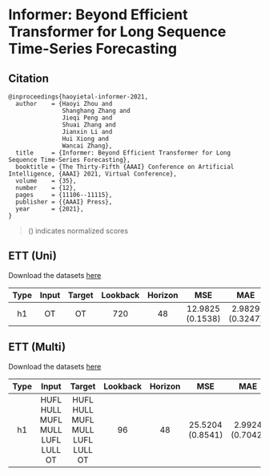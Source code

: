 # Informer: Beyond Efficient Transformer for Long Sequence Time-Series Forecasting

## Citation

```
@inproceedings{haoyietal-informer-2021,
  author    = {Haoyi Zhou and
               Shanghang Zhang and
               Jieqi Peng and
               Shuai Zhang and
               Jianxin Li and
               Hui Xiong and
               Wancai Zhang},
  title     = {Informer: Beyond Efficient Transformer for Long Sequence Time-Series Forecasting},
  booktitle = {The Thirty-Fifth {AAAI} Conference on Artificial Intelligence, {AAAI} 2021, Virtual Conference},
  volume    = {35},
  number    = {12},
  pages     = {11106--11115},
  publisher = {{AAAI} Press},
  year      = {2021},
}
```

> () indicates normalized scores

## ETT (Uni)

Download the datasets [here](https://github.com/zhouhaoyi/ETDataset/tree/main/ETT-small)

| Type | Input | Target | Lookback | Horizon | MSE | MAE | Ensemble | Script |
|:---:|:---:|:---:|:---:|:---:|:---:|:---:|:---:|:---:|
| h1 | OT | OT | 720 | 48 | 12.9825 (0.1538) | 2.9829 (0.3247) | No | [train](https://github.com/TakuyaShintate/tsts/tree/main/benchmark/informer/train_informer_ett_h1_48_uni.py)/[test](https://github.com/TakuyaShintate/tsts/tree/main/benchmark/informer/test_informer_ett_h1_48_uni.py) |

## ETT (Multi)

Download the datasets [here](https://github.com/zhouhaoyi/ETDataset/tree/main/ETT-small)

| Type | Input | Target | Lookback | Horizon | MSE | MAE | Ensemble | Script |
|:---:|:---:|:---:|:---:|:---:|:---:|:---:|:---:|:---:|
| h1 | HUFL HULL MUFL MULL <br> LUFL LULL OT | HUFL HULL MUFL MULL <br> LUFL LULL OT | 96 | 48 | 25.5204 (0.8541) | 2.9924 (0.7042) | No | [train](https://github.com/TakuyaShintate/tsts/tree/main/benchmark/informer/train_informer_ett_h1_48_multi.py)/[test](https://github.com/TakuyaShintate/tsts/tree/main/benchmark/informer/test_informer_ett_h1_48_multi.py) |
